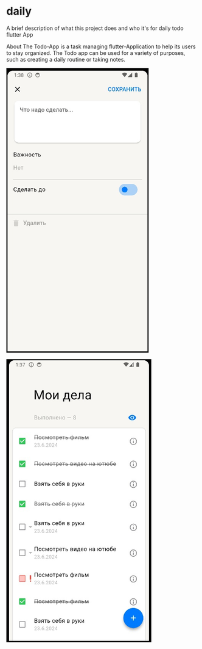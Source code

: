 # daily

A brief description of what this project does and who it's for
daily todo flutter App

About
The Todo-App is a task managing flutter-Application to help its users to stay organized.
The Todo app can be used for a variety of purposes, such as creating a daily routine or taking notes.

![Image alt](https://github.com/23yaro/daily/raw/first_work/pic/add.jpg)

![Image alt](https://github.com/23yaro/daily/raw/first_work/pic/screen.jpg)

